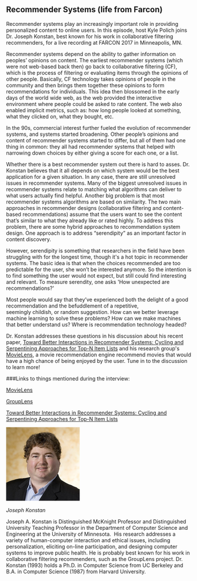 ## Recommender Systems (life from Farcon)

Recommender systems play an increasingly important role in providing personalized content to online users. In this episode, host Kyle Polich joins Dr. Joseph Konstan, best known for his work in collaborative filtering recommenders, for a live recording at FARCON 2017 in Minneapolis, MN.

Recommender systems depend on the ability to gather information on peoples’ opinions on content. The earliest recommender systems (which were not web-based back then) go back to collaborative filtering (CF), which is the process of filtering or evaluating items through the opinions of other people. Basically, CF technology takes opinions of people in the community and then brings them together these opinions to form recommendations for individuals. 
This idea then blossomed in the early days of the world wide web, as the web provided the interactive environment where people could be asked to rate content. The web also enabled implicit metrics, such as: how long people looked at something, what they clicked on, what they bought, etc. 

In the 90s, commercial interest further fueled the evolution of recommender systems, and systems started broadening. Other people’s opinions and content of recommender systems started to differ, but all of them had one thing in common: they all   had recommender systems that helped with narrowing down choices by either giving a score for each one, or a list.  

Whether there is a best recommender system out there is hard to asses. Dr. Konstan believes that it all depends on which system would be the best application for a given situation. In any case, there are still unresolved issues in recommender systems. Many of the biggest unresolved issues in recommender systems relate to matching what algorithms can deliver to what users actually find helpful. Another big problem is that most recommender systems algorithms are based on similarity. The two main approaches in recommender designs (collaborative filtering and content-based recommendations) assume that the users want to see the content that’s similar to what they already like or rated highly. To address this problem, there are some hybrid approaches to recommendation system design. One approach is to address “serendipity” as an important factor in content discovery. 

However, serendipity is something that researchers in the field have been struggling with for the longest time, though it's a hot topic in recommender systems. The basic idea is that when the choices recommended are too predictable for the user, she won’t be interested anymore. So the intention is to find something the user would not expect, but still could find interesting and relevant. To measure serendity, one asks 'How unexpected are recommendations?' 

Most people would say that they’ve experienced both the delight of a good recommendation and the befuddlement of a repetitive, seemingly childish, or random suggestion. How can we better leverage machine learning to solve these problems? How can we make machines that better understand us? Where is recommendation technology headed? 

Dr. Konstan addresses these questions in his discussion about his recent paper, [Toward Better Interactions in Recommender Systems: Cycling and Serpentining Approaches for Top-N Item Lists](http://dl.acm.org/citation.cfm?id=2998211) and his research group's [MovieLens](https://github.com/nchah/movielens-recommender), a movie recommendation engine recommend movies that would have a high chance of being enjoyed by the user. Tune in to the discussion to learn more!

###Links to things mentioned during the interview:

[MovieLens](https://github.com/nchah/movielens-recommender)

[GroupLens](https://grouplens.org/about/projects/)

[Toward Better Interactions in Recommender Systems: Cycling and Serpentining Approaches for Top-N Item Lists](http://dl.acm.org/citation.cfm?id=2998211)


<div class="row">
        <div class="col-xs-12 col-sm-3">
                <img alt="Joseph Konstan" src="src-recommender-systems-live-from-farcon/joseph-konstan.jpg" />
                <br/>
                <p><i>Joseph Konstan</i></p>
        </div>
        <div class="col-xs-12 col-sm-9">
		Joseph A. Konstan is Distinguished McKnight Professor and Distinguished University Teaching Professor in the Department of Computer Science and Engineering at the University of Minnesota.  His research addresses a variety of human-computer interaction and ethical issues, including personalization, eliciting on-line participation, and designing computer systems to improve public health. He is probably best known for his work in collaborative filtering recommenders, such as the GroupLens project. Dr. Konstan (1993) holds a Ph.D. in Computer Science from UC Berkeley and B.A. in Computer Science (1987) from Harvard University.
        </div>
</div> 
